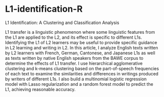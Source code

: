 # L1-identification-R
L1 Identification: A Clustering and Classification Analysis

L1 transfer is a linguistic phenomenon where some linguistic features from the L1 are applied to the L2, and its effect is specific to different L1s. Identifying the L1 of L2 learners may be useful to provide specific guidance in L2 learning and writing in L2. In this article, I analyze English texts written by L2 learners with French, German, Cantonese, and Japanese L1s as well as texts written by native English speakers from the BAWE corpus to determine the effects of L1 transfer. I use hierarchical agglomerative clustering and k-means clustering based on the part-of-speech frequencies of each text to examine the similarities and differences in writings produced by writers of different L1s. I also build a multinomial logistic regression model with Lasso regularization and a random forest model to predict the L1, achieving reasonable accuracy.
